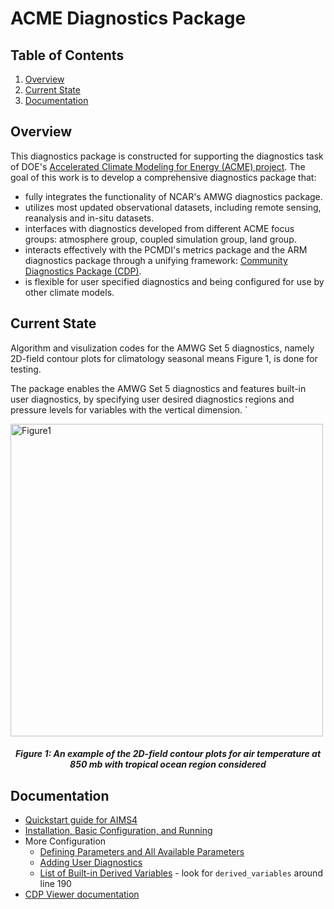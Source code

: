 # ACME Diagnostics Package

## Table of Contents
1. [Overview](#overview)
2. [Current State](#current-state)
3. [Documentation](#doc)

## Overview<a name="overview"></a>
This diagnostics package is constructed for supporting the diagnostics task of DOE's [Accelerated Climate Modeling for Energy (ACME) project](https://climatemodeling.science.energy.gov/projects/accelerated-climate-modeling-energy). The goal of this work is to develop a comprehensive diagnostics package that:

* fully integrates the functionality of NCAR's AMWG diagnostics package.
* utilizes most updated observational datasets, including remote sensing, reanalysis and in-situ datasets. 
* interfaces with diagnostics developed from different ACME focus groups: atmosphere group, coupled simulation group, land group.
* interacts effectively with the PCMDI's metrics package and the ARM diagnostics package through a unifying framework: [Community Diagnostics Package (CDP)](https://github.com/UV-CDAT/cdp).
* is flexible for user specified diagnostics and being configured for use by other climate models.

## Current State <a name="current-state"></a>
Algorithm and visulization codes for the AMWG Set 5 diagnostics, namely 2D-field contour plots for climatology seasonal means Figure 1, is done for testing. 

The package enables the AMWG Set 5 diagnostics and features built-in user diagnostics, by specifying user desired diagnostics regions and pressure levels for variables with the vertical dimension. `

<img src="docs/example_fig1.png" alt="Figure1" style="width: 500px;"/>
<h5 align="center">Figure 1: An example of the 2D-field contour plots for air temperature at 850 mb with tropical ocean region considered</h5> 

## Documentation <a name="doc"></a>

* [Quickstart guide for AIMS4](docs/quick-guide-aims4.ipynb)
* [Installation, Basic Configuration, and Running](docs/install-config-run.ipynb)
* More Configuration
  * [Defining Parameters and All Available Parameters](docs/available-parameters.ipynb)
  * [Adding User Diagnostics](docs/add-new-diagnostics.ipynb)
  * [List of Built-in Derived Variables](acme_diags/derivations/acme.py) - look for `derived_variables` around line 190
* [CDP Viewer documentation](https://github.com/UV-CDAT/cdp/blob/master/jupyter/using-the-cdp-viewer.ipynb)
